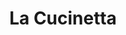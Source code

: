---
title: "La Cucinetta"
url: /ciudad-autonoma-de-buenos-aires/la-cucinetta/
shop: menaje del hogar
---